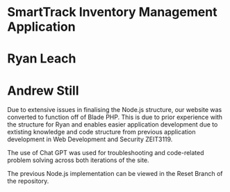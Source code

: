 # SmartTrack Inventory Management Application
# Ryan Leach
# Andrew Still

Due to extensive issues in finalising the Node.js structure, our website was converted to function off of Blade PHP. This is due to prior experience with the structure for Ryan and enables easier application development due to extisting knowledge and code structure from previous application development in Web Development and Security ZEIT3119.

The use of Chat GPT was used for troubleshooting and code-related problem solving across both iterations of the site.

The previous Node.js implementation can be viewed in the Reset Branch of the repository.
  
